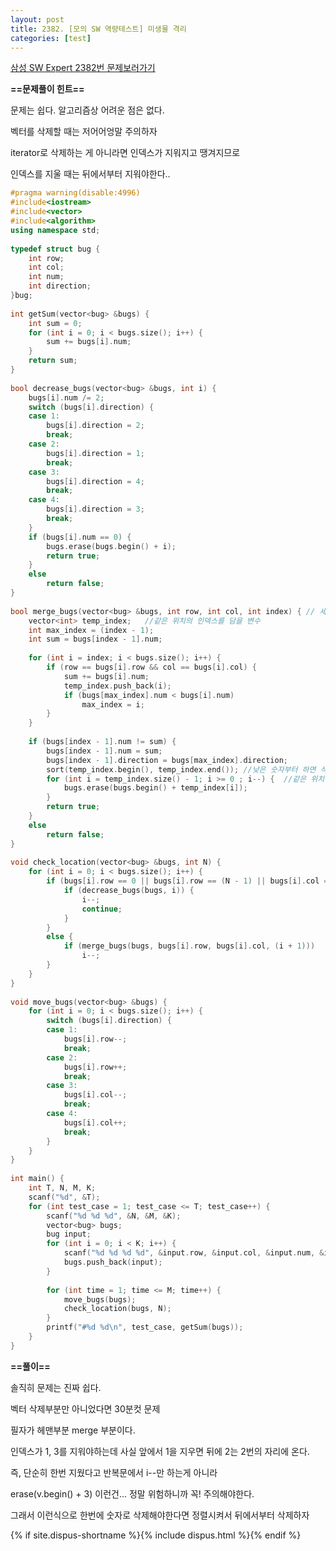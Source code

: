 ```yaml
---
layout: post
title: 2382. [모의 SW 역량테스트] 미생물 격리
categories: [test]
---
```

[삼성 SW Expert 2382번 문제보러가기](https://swexpertacademy.com/main/code/problem/problemDetail.do?contestProbId=AV597vbqAH0DFAVl)

**==문제풀이 힌트==**<br>

문제는 쉽다. 알고리즘상 어려운 점은 없다.<br>

벡터를 삭제할 때는 저어어엉말 주의하자<br>

iterator로 삭제하는 게 아니라면 인덱스가 지워지고 땡겨지므로<br>

인덱스를 지울 때는 뒤에서부터 지워야한다..<br>

```cpp
#pragma warning(disable:4996)
#include<iostream>
#include<vector>
#include<algorithm>
using namespace std;
 
typedef struct bug {
    int row;
    int col;
    int num;
    int direction;
}bug;
 
int getSum(vector<bug> &bugs) {
    int sum = 0;
    for (int i = 0; i < bugs.size(); i++) {
        sum += bugs[i].num;
    }
    return sum;
}
 
bool decrease_bugs(vector<bug> &bugs, int i) {
    bugs[i].num /= 2;
    switch (bugs[i].direction) {
    case 1:
        bugs[i].direction = 2;
        break;
    case 2:
        bugs[i].direction = 1;
        break;
    case 3:
        bugs[i].direction = 4;
        break;
    case 4:
        bugs[i].direction = 3;
        break;
    }
    if (bugs[i].num == 0) {
        bugs.erase(bugs.begin() + i);
        return true;
    }
    else
        return false;
}
 
bool merge_bugs(vector<bug> &bugs, int row, int col, int index) { // 세 개이상 합쳐질 때, 가장 큰놈의 방향으로 해야함
    vector<int> temp_index;   //같은 위치의 인덱스를 담을 변수
    int max_index = (index - 1);
    int sum = bugs[index - 1].num;
 
    for (int i = index; i < bugs.size(); i++) {
        if (row == bugs[i].row && col == bugs[i].col) {
            sum += bugs[i].num;
            temp_index.push_back(i);
            if (bugs[max_index].num < bugs[i].num)
                max_index = i;
        }
    }
 
    if (bugs[index - 1].num != sum) {
        bugs[index - 1].num = sum;
        bugs[index - 1].direction = bugs[max_index].direction;
        sort(temp_index.begin(), temp_index.end()); //낮은 숫자부터 하면 삭제되고 땡겨지면서 엉뚱한 애가 삭제된다.ㅜㅜ
        for (int i = temp_index.size() - 1; i >= 0 ; i--) {  //같은 위치 가장 큰놈빼고 다 삭제
            bugs.erase(bugs.begin() + temp_index[i]);
        }
        return true;
    }
    else
        return false;
}
 
void check_location(vector<bug> &bugs, int N) {
    for (int i = 0; i < bugs.size(); i++) {
        if (bugs[i].row == 0 || bugs[i].row == (N - 1) || bugs[i].col == 0 || bugs[i].col == (N - 1)) {
            if (decrease_bugs(bugs, i)) {
                i--; 
                continue;
            }
        }
        else {
            if (merge_bugs(bugs, bugs[i].row, bugs[i].col, (i + 1)))
                i--;
        }
    }
}
 
void move_bugs(vector<bug> &bugs) {
    for (int i = 0; i < bugs.size(); i++) {
        switch (bugs[i].direction) {
        case 1:
            bugs[i].row--;
            break;
        case 2:
            bugs[i].row++;
            break;
        case 3:
            bugs[i].col--;
            break;
        case 4:
            bugs[i].col++;
            break;
        }
    }
}
 
int main() {
    int T, N, M, K;
    scanf("%d", &T);
    for (int test_case = 1; test_case <= T; test_case++) {
        scanf("%d %d %d", &N, &M, &K);
        vector<bug> bugs;
        bug input;
        for (int i = 0; i < K; i++) {
            scanf("%d %d %d %d", &input.row, &input.col, &input.num, &input.direction);
            bugs.push_back(input);
        }
 
        for (int time = 1; time <= M; time++) {
            move_bugs(bugs);
            check_location(bugs, N);
        }
        printf("#%d %d\n", test_case, getSum(bugs));
    }
}
```

**==풀이==**<br>

솔직히 문제는 진짜 쉽다. <br>

벡터 삭제부분만 아니었다면 30분컷 문제<br>

필자가 헤맨부분 merge 부분이다.<br>

인덱스가 1, 3를 지워야하는데 사실 앞에서 1을 지우면 뒤에 2는 2번의 자리에 온다.<br>

즉, 단순히 한번 지웠다고 반복문에서 i--만 하는게 아니라<br>

erase(v.begin() + 3) 이런건... 정말 위험하니까 꼭! 주의해야한다.<br>

그래서 이런식으로 한번에 숫자로 삭제해야한다면 정렬시켜서 뒤에서부터 삭제하자<br>

{% if site.dispus-shortname %}{% include dispus.html %}{% endif %}
